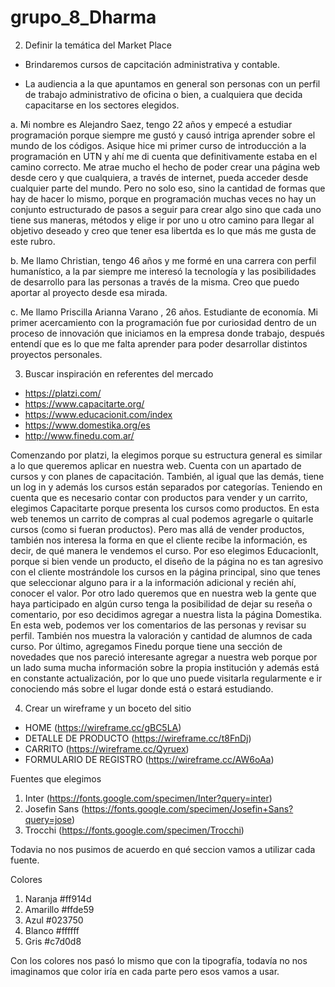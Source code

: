 # grupo_8_Dharma

2) Definir la temática del Market Place

- Brindaremos cursos de capcitación administrativa y contable.

- La audiencia a la que apuntamos en general son personas con un perfil de trabajo administrativo de oficina o bien, a cualquiera
que decida capacitarse en los sectores elegidos.

a. Mi nombre es Alejandro Saez, tengo 22 años y empecé a estudiar programación porque siempre me gustó y causó intriga aprender sobre
el mundo de los códigos. Asique hice mi primer curso de introducción a la programación en UTN y ahí me di cuenta que definitivamente
estaba en el camino correcto. Me atrae mucho el hecho de poder crear una página web desde cero y que cualquiera, a través de internet,
pueda acceder desde cualquier parte del mundo. Pero no solo eso, sino la cantidad de formas que hay de hacer lo mismo, porque en 
programación muchas veces no hay un conjunto estructurado de pasos a seguir para crear algo sino que cada uno tiene sus maneras, 
métodos y elige ir por uno u otro camino para llegar al objetivo deseado y creo que tener esa libertda es lo que más me gusta de este
rubro. 

b. Me llamo Christian, tengo 46 años y me formé en una carrera con perfil humanístico, a la par siempre me interesó la tecnología y las posibilidades de desarrollo para las personas a través de la misma. Creo que puedo aportar al proyecto desde esa mirada.

c. Me llamo Priscilla Arianna Varano , 26 años. Estudiante de economía. Mi primer acercamiento con la programación fue por curiosidad dentro de un proceso de innovación que iniciamos en la empresa donde trabajo, después entendí que es lo que me falta aprender para poder desarrollar distintos proyectos personales.

3) Buscar inspiración en referentes del mercado

- https://platzi.com/
- https://www.capacitarte.org/
- https://www.educacionit.com/index
- https://www.domestika.org/es
- http://www.finedu.com.ar/

Comenzando por platzi, la elegimos porque su estructura general es similar a lo que queremos aplicar en nuestra web. Cuenta con un
apartado de cursos y con planes de capacitación. También, al igual que las demás, tiene un log in y además los cursos están separados 
por categorías. 
Teniendo en cuenta que es necesario contar con productos para vender y un carrito, elegimos Capacitarte porque presenta los cursos
como productos. En esta web tenemos un carrito de compras al cual podemos agregarle o quitarle cursos (como si fueran productos). Pero
mas allá de vender productos, también nos interesa la forma en que el cliente recibe la información, es decir, de qué manera le vendemos
el curso. Por eso elegimos EducacionIt, porque si bien vende un producto, el diseño de la página no es tan agresivo con el cliente
mostrándole los cursos en la página principal, sino que tenes que seleccionar alguno para ir a la información adicional y recién
ahí, conocer el valor. 
Por otro lado queremos que en nuestra web la gente que haya participado en algún curso tenga la posibilidad de dejar su reseña o 
comentario, por eso decidimos agregar a nuestra lista la página Domestika. En esta web, podemos ver los comentarios de las personas y 
revisar su perfil. También nos muestra la valoración y cantidad de alumnos de cada curso. 
Por último, agregamos Finedu porque tiene una sección de novedades que nos pareció interesante agregar a nuestra web porque por 
un lado suma mucha información sobre la propia institución y además está en constante actualización, por lo que uno puede visitarla 
regularmente e ir conociendo más sobre el lugar donde está o estará estudiando.

4) Crear un wireframe y un boceto del sitio

- HOME (https://wireframe.cc/gBC5LA)
- DETALLE DE PRODUCTO (https://wireframe.cc/t8FnDj)
- CARRITO (https://wireframe.cc/Qyruex)
- FORMULARIO DE REGISTRO (https://wireframe.cc/AW6oAa)

Fuentes que elegimos
1. Inter (https://fonts.google.com/specimen/Inter?query=inter)
2. Josefin Sans (https://fonts.google.com/specimen/Josefin+Sans?query=jose)
3. Trocchi (https://fonts.google.com/specimen/Trocchi)

Todavia no nos pusimos de acuerdo en qué seccion vamos a utilizar cada fuente. 

Colores
1. Naranja #ff914d
2. Amarillo #ffde59
3. Azul #023750
4. Blanco #ffffff
5. Gris #c7d0d8

Con los colores nos pasó lo mismo que con la tipografía, todavía no nos imaginamos que color iría en cada parte pero esos vamos a usar.





